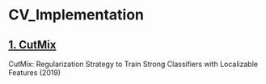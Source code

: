 # CV_Implementation

## [1. CutMix](https://github.com/better62/CV_Implementation/blob/CutMix/README.md)
CutMix: Regularization Strategy to Train Strong Classifiers with Localizable Features (2019)
